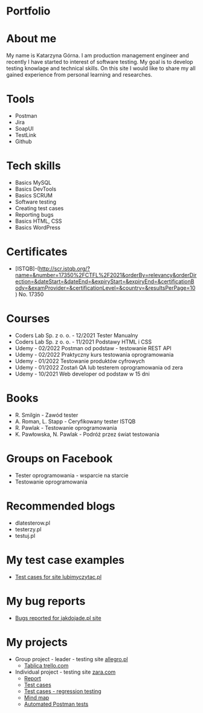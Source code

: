 # Portfolio
# About me
My name is Katarzyna Górna. I am production management engineer and recently I have started to interest of software testing. My goal is to develop testing knowlage and technical skills. On this site I would like to share my all gained experience from personal learning  and researches.
# Tools
  - Postman
  - Jira
  - SoapUI
  - TestLink
  - Github
 
# Tech skills
  -  Basics MySQL
  -  Basics DevTools
  -  Basics SCRUM
  -  Software testing
  -  Creating test cases
  -  Reporting bugs
  -  Basics HTML, CSS 
  -  Basics WordPress
# Certificates
  - [ISTQB]-(http://scr.istqb.org/?name=&number=17350%2FCTFL%2F2021&orderBy=relevancy&orderDirection=&dateStart=&dateEnd=&expiryStart=&expiryEnd=&certificationBody=&examProvider=&certificationLevel=&country=&resultsPerPage=10) No. 17350
# Courses
  - Coders Lab Sp. z o. o. - 12/2021  Tester Manualny
  - Coders Lab Sp. z o. o. - 11/2021  Podstawy HTML i CSS
  - Udemy - 02/2022 Postman od podstaw - testowanie REST API
  - Udemy - 02/2022 Praktyczny kurs testowania oprogramowania
  - Udemy - 01/2022 Testowanie produktów cyfrowych
  - Udemy - 01/2022 Zostań QA lub testerem oprogramowania od zera
  - Udemy - 10/2021 Web developer od podstaw w 15 dni
# Books
  - R. Smilgin - Zawód tester
  - A. Roman, L. Stapp - Ceryfikowany tester ISTQB
  - R. Pawlak - Testowanie oprogramowania
  - K. Pawłowska, N. Pawlak - Podróż przez świat testowania
# Groups on Facebook
  - Tester oprogramowania - wsparcie na starcie
  - Testowanie oprogramowania
# Recommended blogs
  - dlatesterow.pl
  - testerzy.pl
  - testuj.pl 
# My test case examples
  - [Test cases for site lubimyczytac.pl](https://drive.google.com/file/d/1D0U3e0dmMuxV9BhgH6o3SbcsDLrxSCTp/view)
# My bug reports
  - [Bugs reported for jakdojade.pl site](https://drive.google.com/file/d/1sT9iaFAbBvyUNfqiVNUetuxjsRdTjKRV/view)
# My projects
  - Group project - leader - testing site [allegro.pl](https://allegro.pl/)
     - [Tablica trello.com](https://trello.com/b/fZE6cidI/allegropl)
  - Individual project - testing site [zara.com](https://www.zara.com/pl/)
     - [Report](https://drive.google.com/file/d/1AlygpsNK0Og1H7g8RRQjQs1e9LRotXYw/view)
     - [Test cases](https://drive.google.com/file/d/1Uq7kXvy8JQsqhCOky5Yaqh4KbcbLyH9x/view)
     - [Test cases - regression testing](https://drive.google.com/file/d/1R5v7_HHsPG_CWcFRJJl0OmJ2qRvBJSNE/view)
     - [Mind map](https://drive.google.com/file/d/1K8TamEa_IVchmcMzCX_bHoO0gVo22cym/view)
     - [Automated Postman tests](https://drive.google.com/file/d/15kAl0pI02FJYXOYu_KyIKN2XcvBK3Cmm/view)
      

